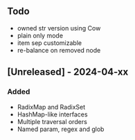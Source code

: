 ## Todo

- owned str version using Cow
- plain only mode
- item sep customizable
- re-balance on removed node

## [Unreleased] - 2024-04-xx

### Added

- RadixMap and RadixSet
- HashMap-like interfaces
- Multiple traversal orders
- Named param, regex and glob